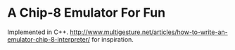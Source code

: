 # A Chip-8 Emulator For Fun

Implemented in C++. http://www.multigesture.net/articles/how-to-write-an-emulator-chip-8-interpreter/ for inspiration.
